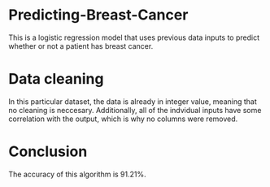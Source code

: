 # Predicting-Breast-Cancer
This is a logistic regression model that uses previous data inputs to predict whether or not a patient has breast cancer. 

# Data cleaning
In this particular dataset, the data is already in integer value, meaning that no cleaning is neccesary. Additionally, all of the indvidual inputs have some correlation with the output, which is why no columns were removed. 

# Conclusion
The accuracy of this algorithm is 91.21%.
